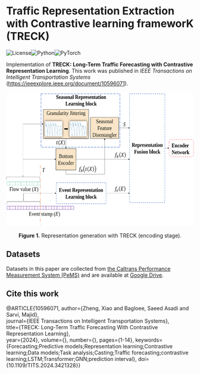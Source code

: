 # Traffic Representation Extraction with Contrastive learning frameworK (TRECK)
![License](https://img.shields.io/badge/license-Apache-green)![Python](https://img.shields.io/badge/-Python-blue)![PyTorch](https://img.shields.io/badge/-PyTorch-red)

Implementation of **TRECK: Long-Term Traffic Forecasting with Contrastive Representation Learning**. This work was published in *IEEE Transactions on Intelligent Transportation Systems* (https://ieeexplore.ieee.org/document/10596071).

<p align="center">
<img src=".\image\fig 2 (a).svg" height = "360" alt="" align=center />
<br><br>
<b>Figure 1.</b> Representation generation with TRECK (encoding stage).
</p>


## Datasets
Datasets in this paper are collected from [the Caltrans Performance Measurement System (PeMS)](https://pems.dot.ca.gov/) and are available at [Google Drive](https://drive.google.com/file/d/1oqMvSZBfvDbpFwKU4HzqgteyW4Wkpwsj/view?usp=drive_link).

## Cite this work
@ARTICLE{10596071, 
  author={Zheng, Xiao and Bagloee, Saeed Asadi and Sarvi, Majid},  
  journal={IEEE Transactions on Intelligent Transportation Systems},   
  title={TRECK: Long-Term Traffic Forecasting With Contrastive Representation Learning},   
  year={2024},
  volume={},
  number={}, 
  pages={1-14}, 
  keywords={Forecasting;Predictive models;Representation learning;Contrastive learning;Data models;Task analysis;Casting;Traffic forecasting;contrastive learning;LSTM;Transformer;GNN;prediction interval}, 
  doi={10.1109/TITS.2024.3421328}}

